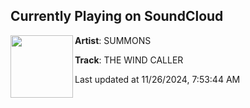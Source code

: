 ## Currently Playing on SoundCloud

[<img align="left" width="100" src="https://i1.sndcdn.com/artworks-Gz7Fq0Nvk2VMFlG9-EkzNeg-t500x500.jpg">](https://soundcloud.com/svmmxns/thewindcaller)

**Artist**: SUMMONS 

**Track**: THE WIND CALLER

Last updated at 11/26/2024, 7:53:44 AM
